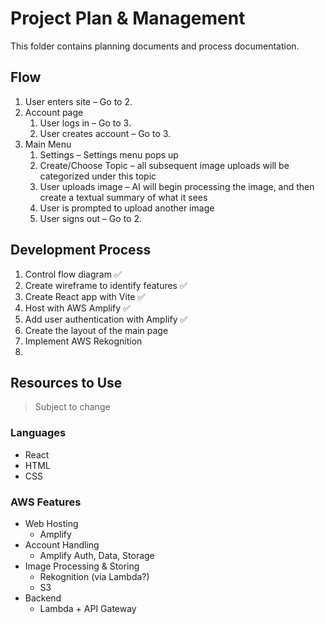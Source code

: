 # Project Plan & Management

This folder contains planning documents and process documentation.

## Flow
<ol>
    <li>User enters site – Go to 2.</li>
    <li>Account page
        <ol>
            <li>User logs in – Go to 3.</li>
            <li>User creates account – Go to 3.</li>
        </ol>
    </li>
    <li>Main Menu
        <ol>
            <li>Settings – Settings menu pops up</li>
            <li>Create/Choose Topic – all subsequent image uploads will be categorized under this topic</li>
            <li>User uploads image – AI will begin processing the image, and then create a textual summary of what it sees</li>
            <li>User is prompted to upload another image</li>
            <li>User signs out – Go to 2.</li>
        </ol>
    </li>
</ol>

## Development Process
<ol>
    <li>Control flow diagram ✅</li>
    <li>Create wireframe to identify features ✅</li>
    <li>Create React app with Vite ✅</li>
    <li>Host with AWS Amplify ✅</li>
    <li>Add user authentication with Amplify ✅</li>
    <li>Create the layout of the main page</li>
    <li>Implement AWS Rekognition</li>
    <li></li>
</ol>

## Resources to Use 
> Subject to change

### Languages
- React
- HTML
- CSS

### AWS Features

<ul>
    <li>Web Hosting
        <ul><li>Amplify</li></ul>
    </li>
    <li>Account Handling 
        <ul>
            <li>Amplify Auth, Data, Storage</li>
        </ul>
    </li>
    <li>Image Processing & Storing
        <ul>
            <li>Rekognition (via Lambda?)</li>
            <li>S3</li>
        </ul>
    </li>
    <li>Backend
        <ul><li>Lambda + API Gateway</li></ul>
    </li>
</ul>
